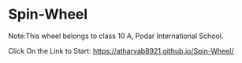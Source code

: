 # Spin-Wheel
Note:This wheel belongs to class 10 A, Podar International School.

Click On the Link to Start: https://atharvab8921.github.io/Spin-Wheel/
